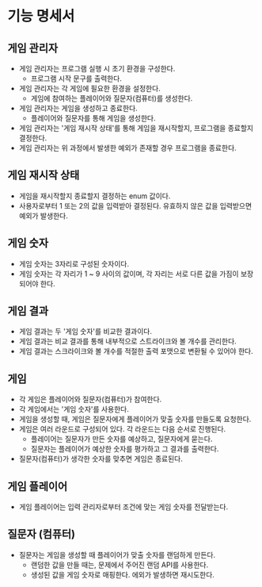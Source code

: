 # 기능 명세서

## 게임 관리자

- 게임 관리자는 프로그램 실행 시 초기 환경을 구성한다.
    - 프로그램 시작 문구를 출력한다.
- 게임 관리자는 각 게임에 필요한 환경을 설정한다.
    - 게임에 참여하는 플레이어와 질문자(컴퓨터)를 생성한다.
- 게임 관리자는 게임을 생성하고 종료한다.
    - 플레이어와 질문자를 통해 게임을 생성한다.
- 게임 관리자는 '게임 재시작 상태'를 통해 게임을 재시작할지, 프로그램을 종료할지 결정한다.
- 게임 관리자는 위 과정에서 발생한 예외가 존재할 경우 프로그램을 종료한다.

## 게임 재시작 상태

- 게임을 재시작할지 종료할지 결정하는 enum 값이다.
- 사용자로부터 1 또는 2의 값을 입력받아 결정된다. 유효하지 않은 값을 입력받으면 예외가 발생한다.

## 게임 숫자

- 게임 숫자는 3자리로 구성된 숫자이다.
- 게임 숫자는 각 자리가 1 ~ 9 사이의 값이며, 각 자리는 서로 다른 값을 가짐이 보장되어야 한다.

## 게임 결과

- 게임 결과는 두 '게임 숫자'를 비교한 결과이다.
- 게임 결과는 비교 결과를 통해 내부적으로 스트라이크와 볼 개수를 관리한다.
- 게임 결과는 스크라이크와 볼 개수를 적절한 출력 포맷으로 변환될 수 있어야 한다.

## 게임

- 각 게임은 플레이어와 질문자(컴퓨터)가 참여한다.
- 각 게임에서는 '게임 숫자'를 사용한다.
- 게임을 생성할 때, 게임은 질문자에게 플레이어가 맞출 숫자를 만들도록 요청한다.
- 게임은 여러 라운드로 구성되어 있다. 각 라운드는 다음 순서로 진행된다.
    - 플레이어는 질문자가 만든 숫자를 예상하고, 질문자에게 묻는다.
    - 질문자는 플레이어가 예상한 숫자를 평가하고 그 결과를 출력한다.
- 질문자(컴퓨터)가 생각한 숫자를 맞추면 게임은 종료된다.

## 게임 플레이어

- 게임 플레이어는 입력 관리자로부터 조건에 맞는 게임 숫자를 전달받는다.

## 질문자 (컴퓨터)

- 질문자는 게임을 생성할 때 플레이어가 맞출 숫자를 랜덤하게 만든다.
    - 랜덤한 값을 만들 때는, 문제에서 주어진 랜덤 API를 사용한다.
    - 생성된 값을 게임 숫자로 매핑한다. 에외가 발생하면 재시도한다.
